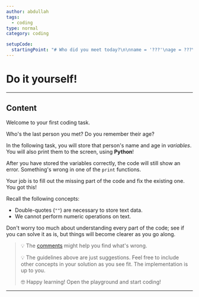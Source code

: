```yaml
---
author: abdullah
tags:
  - coding
type: normal
category: coding

setupCode:
  startingPoint: "# Who did you meet today?\n\nname = '???'\nage = ???\n\nprint(age) # Print age to the screen as it is. \nprint(name/2) # Print name to screen after dividing by 2!? \n"
---
```

# Do it yourself!
---
## Content

Welcome to your first coding task.

Who's the last person you met? Do you remember their age?

In the following task, you will store that person's name and age in *variables*. You will also print them to the screen, using **Python**!

After you have stored the variables correctly, the code will still show an error. Something's wrong in one of the `print` functions. 

Your job is to fill out the missing part of the code and fix the existing one. You got this!

Recall the following concepts:

- Double-quotes (`""`) are necessary to store text data.
- We cannot perform numeric operations on text.

Don't worry too much about understanding every part of the code; see if you can solve it as is, but things will become clearer as you go along.

> 💡 The [comments](https://enki.com/glossary/general/comment) might help you find what's wrong.
>
> 💡 The guidelines above are just suggestions. Feel free to include other concepts in your solution as you see fit. The implementation is up to you.
>
> 🤓 Happy learning! Open the playground and start coding!

---

